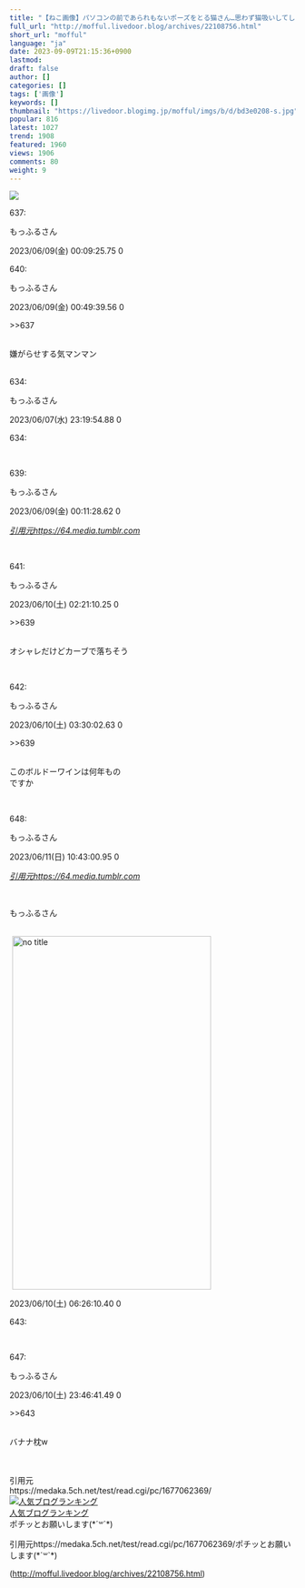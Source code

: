 ```yaml
---
title: "【ねこ画像】パソコンの前であられもないポーズをとる猫さん…思わず猫吸いしてしまいそうですwww : もっふるちゃんねる"
full_url: "http://mofful.livedoor.blog/archives/22108756.html"
short_url: "mofful"
language: "ja"
date: 2023-09-09T21:15:36+0900
lastmod: 
draft: false
author: []
categories: []
tags: ['画像']
keywords: []
thumbnail: "https://livedoor.blogimg.jp/mofful/imgs/b/d/bd3e0208-s.jpg"
popular: 816
latest: 1027
trend: 1908
featured: 1960
views: 1906
comments: 80
weight: 9
---
```


![](https://livedoor.blogimg.jp/mofful/imgs/b/d/bd3e0208-s.jpg)

<div><p class='t_h'>637: <p>もっふるさん</p> <p> 2023/06/09(金) 00:09:25.75 0</p></p><p class='t_h t_i'>640: <p>もっふるさん</p> <p>2023/06/09(金) 00:49:39.56 0</p></p><p class='t_b t_i'><p class='anchor'>>>637</p><br>嫌がらせする気マンマン</p><br>634: <p>もっふるさん</p> <p> 2023/06/07(水) 23:19:54.88 0</p><p>634:</p> <p class='t_b'><br></p> <p class='t_h'>639: <p>もっふるさん</p> <p> 2023/06/09(金) 00:11:28.62 0</p></p> <a href='https://64.media.tumblr.com/d4485603b4be1de7120cd21b421f0ab2/89d33ed5cd49134d-23/s500x750/da0849d6d5f37db1bce1c9055a0b302e350d6b38.jpg' target='_blank' title=''><i><p>引用元https://64.media.tumblr.com<br></p></i></a><br> <p class='t_h t_i'>641: <p>もっふるさん</p> <p> 2023/06/10(土) 02:21:10.25 0</p></p> <p class='t_b t_i'> <p class='anchor'>>>639</p> <br> オシャレだけどカーブで落ちそう </p><br> <p class='t_h t_i'>642: <p>もっふるさん</p> <p> 2023/06/10(土) 03:30:02.63 0</p></p> <p class='t_b t_i'> <p class='anchor'>>>639</p> <br> このボルドーワインは何年もの<br>ですか </p><br> <p class='t_h'>648: <p>もっふるさん</p> <p> 2023/06/11(日) 10:43:00.95 0</p></p> <a href='https://64.media.tumblr.com/da4e5b624c0c6793190a3d7619c3306e/b53825410f4331f5-7c/s1280x1920/5bfec1a85b803f6216e09a5f3e8989cb56f8553c.jpg' target='_blank' title=''><i><p>引用元https://64.media.tumblr.com<br></p></i></a><br> <p>もっふるさん</p> <span><br><a href='https://livedoor.blogimg.jp/mofful/imgs/0/5/055e2c05.jpg' title='no title' target='_blank'><img src='https://livedoor.blogimg.jp/mofful/imgs/0/5/055e2c05-s.jpg' width='350' height='622' border='0' alt='no title' hspace='5' class='pict'></a><p>2023/06/10(土) 06:26:10.40 0</p></span><p>643:</p><br> <p class='t_h t_i'>647: <p>もっふるさん</p> <p> 2023/06/10(土) 23:46:41.49 0</p></p> <p class='t_b t_i'> <p class='anchor'>>>643</p> <br> バナナ枕w </p><br> <br>引用元<br>https://medaka.5ch.net/test/read.cgi/pc/1677062369/<br><a href='//blog.with2.net/link/?2036932'><img src='https://blog.with2.net/img/banner/banner_21.gif' title='人気ブログランキング'></a><br><a href='//blog.with2.net/link/?2036932'>人気ブログランキング</a><br>ポチッとお願いします(*´꒳`*)<br><img border='0' width='1' height='1' src='https://www11.a8.net/0.gif?a8mat=3BDUGQ+4RHMA+2HOM+BS629' alt=''> <p>引用元https://medaka.5ch.net/test/read.cgi/pc/1677062369/ポチッとお願いします(*´꒳`*)</p></div>

(http://mofful.livedoor.blog/archives/22108756.html)
